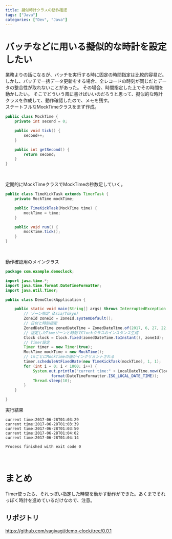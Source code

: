 ```yaml
---
title: 擬似時計クラスの動作確認
tags: ["Java"]
categories: ["Dev", "Java"]
---
```


# バッチなどに用いる擬似的な時計を設定したい

業務よりの話になるが、バッチを実行する時に固定の時間指定は比較的容易だ。  
しかし、バッチで一括データ更新をする場合、全レコードの時刻が同じだとデータの整合性が取れないことがあった。
その場合、時間指定した上でその時間を動かしたい。
そこでどういう風に書けばいいのだろうと思って、擬似的な時計クラスを作成して、動作確認したので、メモを残す。
<br>
ステートフルなMockTimeクラスをまず作成。
``` Java
public class MockTime {
    private int second = 0;

    public void tick() {
        second++;
    }

    public int getSecond() {
        return second;
    }
}
```
<br>

定期的にMockTimeクラスでMockTimeの秒数足していく。   
``` Java
public class TimeKickTask extends TimerTask {
    private MockTime mockTime;

    public TimeKickTask(MockTime time) {
        mockTime = time;
    }

    public void run() {
        mockTime.tick();
    }
}
```
<br>

動作確認用のメインクラス
``` Java
package com.example.democlock;

import java.time.*;
import java.time.format.DateTimeFormatter;
import java.util.Timer;

public class DemoClockApplication {

    public static void main(String[] args) throws InterruptedException {
        // ゾーン指定（Asia/Tokyo）
        ZoneId zoneId = ZoneId.systemDefault();
        // 日付と時刻指定
        ZonedDateTime zonedDateTime = ZonedDateTime.of(2017, 6, 27, 22, 0, 0, 0, zoneId);
        // 指定したTimeゾーンと時刻でClockクラスのインスタンス生成
        Clock clock = Clock.fixed(zonedDateTime.toInstant(), zoneId);
        // Timer設定
        Timer timer = new Timer(true);
        MockTime mockTime = new MockTime();
        // 1mごとにMockTimeの値がインクリメントされる
        timer.scheduleAtFixedRate(new TimeKickTask(mockTime), 1, 1);
        for (int i = 0; i < 1000; i++) {
            System.out.println("current time:" + LocalDateTime.now(Clock.offset(clock, Duration.ofSeconds(mockTime.getSecond()))).
                    format(DateTimeFormatter.ISO_LOCAL_DATE_TIME));
            Thread.sleep(10);
        }
    }

}

```

実行結果
```
current time:2017-06-28T01:03:29
current time:2017-06-28T01:03:39
current time:2017-06-28T01:03:50
current time:2017-06-28T01:04:02
current time:2017-06-28T01:04:14

Process finished with exit code 0
```
<br>

# まとめ
Timer使ったら、それっぽい指定した時間を動かす動作ができた。あくまでそれっぽく時計を進めているだけなので、注意。
<br>
## リポジトリ
https://github.com/vagivagi/demo-clock/tree/0.0.1
